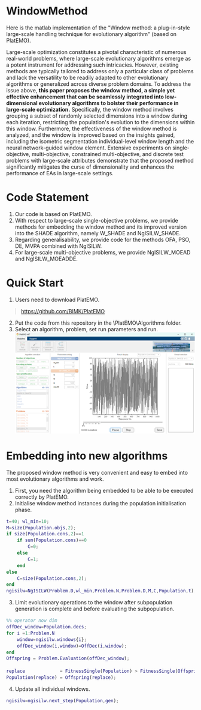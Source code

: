 # WindowMethod
Here is the matlab implementation of the "Window method: a plug-in-style large-scale handling technique for evolutionary algorithm" (based on PlatEMO).

Large-scale optimization constitutes a pivotal characteristic of numerous real-world problems, where large-scale evolutionary algorithms emerge as a potent instrument for addressing such intricacies.
However, existing methods are typically tailored to address only a particular class of problems and lack the versatility to be readily adapted to other evolutionary algorithms or generalized across diverse problem domains.
To address the issue above, **this paper proposes the window method, a simple yet effective enhancement that can be seamlessly integrated into low-dimensional evolutionary algorithms to bolster their performance in large-scale optimization.** Specifically, the window method involves grouping a subset of randomly selected dimensions into a window during each iteration, restricting the population's evolution to the dimensions within this window. 
Furthermore, the effectiveness of the window method is analyzed, and the window is improved based on the insights gained, including the isometric segmentation individual-level window length and the neural network-guided window element. Extensive experiments on single-objective, multi-objective, constrained multi-objective, and discrete test problems with large-scale attributes demonstrate that the proposed method significantly mitigates the curse of dimensionality and enhances the performance of EAs in large-scale settings.

# Code Statement
1. Our code is based on PlatEMO.
2. With respect to large-scale single-objective problems, we provide methods for embedding the window method and its improved version into the SHADE algorithm, namely W_SHADE and NgISILW_SHADE.
3. Regarding generalisability, we provide code for the methods OFA, PSO, DE, MVPA combined with NgISILW.
4. For large-scale multi-objective problems, we provide NgISILW_MOEAD and NgISILW_MOEADDE.

# Quick Start
1. Users need to download PlatEMO.
> https://github.com/BIMK/PlatEMO
2. Put the code from this repository in the \PlatEMO\Algorithms folder.
3. Select an algorithm, problem, set run parameters and run.
![alt text](image.png)

# Embedding into new algorithms
The proposed window method is very convenient and easy to embed into most evolutionary algorithms and work.
1. First, you need the algorithm being embedded to be able to be executed correctly by PlatEMO.
2. Initialise window method instances during the population initialisation phase.
``` matlab
t=40; wl_min=10;
M=size(Population.objs,2);
if size(Population.cons,2)==1
    if sum(Population.cons)==0
        C=0;
    else
        C=1;
    end
else
    C=size(Population.cons,2);
end
ngisilw=NgISILW(Problem.D,wl_min,Problem.N,Problem.D,M,C,Population,t);
```
3. Limit evolutionary operations to the window after subpopulation generation is complete and before evaluating the subpopulation.
``` matlab
%% operator now dim
offDec_window=Population.decs;
for i =1:Problem.N
    window=ngisilw.windows{i};
    offDec_window(i,window)=OffDec(i,window);
end
Offspring = Problem.Evaluation(offDec_window);

replace             = FitnessSingle(Population) > FitnessSingle(Offspring);
Population(replace) = Offspring(replace);
```
4. Update all individual windows.
``` matlab
ngisilw=ngisilw.next_step(Population,gen);
```
